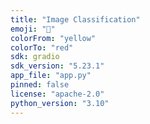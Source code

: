 ```yaml
---
title: "Image Classification"
emoji: "🧠"
colorFrom: "yellow"
colorTo: "red"
sdk: gradio
sdk_version: "5.23.1"
app_file: "app.py"
pinned: false
license: "apache-2.0"
python_version: "3.10"
---
```



